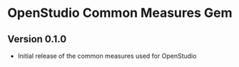 # OpenStudio Common Measures Gem
 
## Version 0.1.0 

* Initial release of the common measures used for OpenStudio
